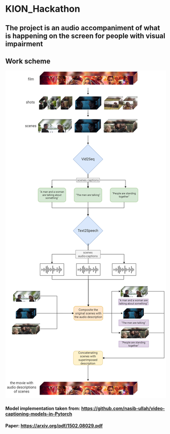 # KION_Hackathon 
## The project is an audio accompaniment of what is happening on the screen for people with visual impairment

## Work scheme
<img src='https://github.com/IOBananaOI/KION_Hackathon/blob/main/Diagram_eng.png'>

#### Model implementation taken from: https://github.com/nasib-ullah/video-captioning-models-in-Pytorch
#### Paper: https://arxiv.org/pdf/1502.08029.pdf

